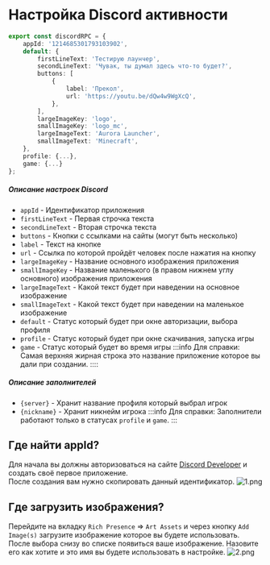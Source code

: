 # Настройка Discord активности

```ts
export const discordRPC = {
    appId: '1214685301793103902',
    default: {
        firstLineText: 'Тестирую лаунчер',
        secondLineText: 'Чувак, ты думал здесь что-то будет?',
        buttons: [
            {
                label: 'Прекол',
                url: 'https://youtu.be/dQw4w9WgXcQ',
            },
        ],
        largeImageKey: 'logo',
        smallImageKey: 'logo_mc',
        largeImageText: 'Aurora Launcher',
        smallImageText: 'Minecraft',
    },
    profile: {...},
    game: {...}
};
```

##### Описание настроек Discord

- `appId` - Идентификатор приложения
- `firstLineText` - Первая строчка текста
- `secondLineText` - Вторая строчка текста
- `buttons` - Кнопки с ссылками на сайты (могут быть несколько)
- `label` - Текст на кнопке
- `url` - Ссылка по которой пройдёт человек после нажатия на кнопку
- `largeImageKey` - Название основного изображения приложения
- `smallImageKey` - Название маленького (в правом нижнем углу основного) изображения приложения
- `largeImageText` - Какой текст будет при наведении на основное изображение
- `smallImageText` - Какой текст будет при наведении на маленькое изображение
- `default` - Статус который будет при окне авторизации, выбора профиля
- `profile` - Статус который будет при окне скачивания, запуска игры
- `game` - Статус который будет во время игры
:::info Для справки:
Самая верхняя жирная строка это название приложение которое вы дали при создании.
::::

##### Описание заполнителей

- `{server}` - Хранит название профиля который выбрал игрок
- `{nickname}` - Хранит никнейм игрока
:::info Для справки:
Заполнители работают только в статусах `profile` и `game`.
:::

## Где найти appId?

Для начала вы должны авторизоваться на сайте [Discord Developer](https://discord.com/developers) и создать своё первое приложение.  
После создания вам нужно скопировать данный идентификатор.
![1.png](/discord-developer/1.webp)

## Где загрузить изображения?

Перейдите на вкладку `Rich Presence` => `Art Assets` и через кнопку `Add Image(s)` загрузите изображение которое вы будете использовать. После выбора снизу во списке появиться ваше изображение. Назовите его как хотите и это имя вы будете использовать в настройке.
![2.png](/discord-developer/2.webp)
